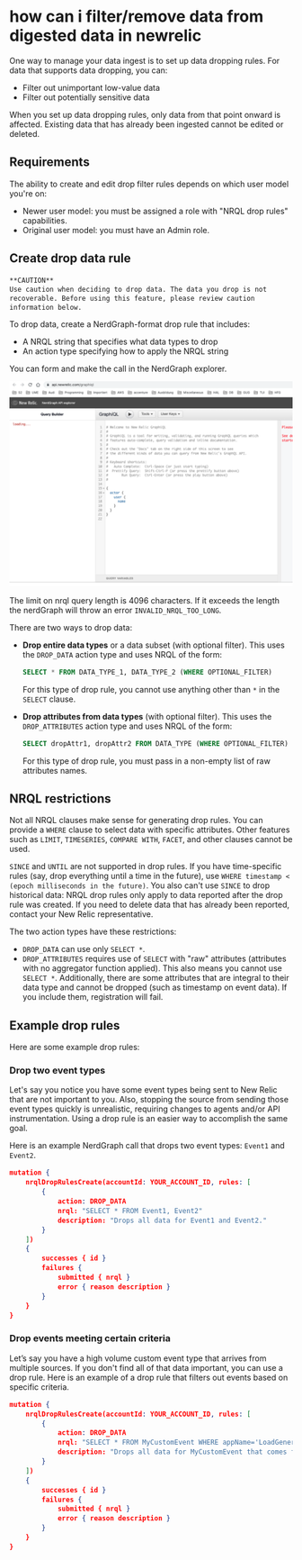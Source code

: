 # how can i filter/remove data from digested data in newrelic

One way to manage your data ingest is to set up data dropping rules. For data that supports data dropping, you can:

- Filter out unimportant low-value data
- Filter out potentially sensitive data

When you set up data dropping rules, only data from that point onward is affected. Existing data that has already been ingested cannot be edited or deleted.

## Requirements

The ability to create and edit drop filter rules depends on which user model you're on:

- Newer user model: you must be assigned a role with "NRQL drop rules" capabilities.
- Original user model: you must have an Admin role.

## Create drop data rule

	**CAUTION**
	Use caution when deciding to drop data. The data you drop is not recoverable. Before using this feature, please review caution information below.

To drop data, create a NerdGraph-format drop rule that includes:

- A NRQL string that specifies what data types to drop
- An action type specifying how to apply the NRQL string

You can form and make the call in the NerdGraph explorer.

![The nerdgraph explorer](nerdgraph-explorer.png)

The limit on nrql query length is 4096 characters. If it exceeds the length the nerdGraph will throw an error ```INVALID_NRQL_TOO_LONG```.

There are two ways to drop data:

- **Drop entire data types** or a data subset (with optional filter). This uses the ```DROP_DATA``` action type and uses NRQL of the form:

	```sql
	SELECT * FROM DATA_TYPE_1, DATA_TYPE_2 (WHERE OPTIONAL_FILTER)
	```

	For this type of drop rule, you cannot use anything other than ```*``` in the ```SELECT``` clause.

- **Drop attributes from data types** (with optional filter). This uses the ```DROP_ATTRIBUTES``` action type and uses NRQL of the form:

	```sql
	SELECT dropAttr1, dropAttr2 FROM DATA_TYPE (WHERE OPTIONAL_FILTER)
	```

	For this type of drop rule, you must pass in a non-empty list of raw attributes names.

## NRQL restrictions

Not all NRQL clauses make sense for generating drop rules. You can provide a ```WHERE``` clause to select data with specific attributes. Other features such as ```LIMIT```, ```TIMESERIES```, ```COMPARE WITH```, ```FACET```, and other clauses cannot be used.

```SINCE``` and ```UNTIL``` are not supported in drop rules. If you have time-specific rules (say, drop everything until a time in the future), use ```WHERE timestamp < (epoch milliseconds in the future)```. You also can't use ```SINCE``` to drop historical data: NRQL drop rules only apply to data reported after the drop rule was created. If you need to delete data that has already been reported, contact your New Relic representative.

The two action types have these restrictions:

- ```DROP_DATA``` can use only ```SELECT *```.
- ```DROP_ATTRIBUTES``` requires use of ```SELECT``` with "raw" attributes (attributes with no aggregator function applied). This also means you cannot use ```SELECT *```. Additionally, there are some attributes that are integral to their data type and cannot be dropped (such as timestamp on event data). If you include them, registration will fail.

## Example drop rules

Here are some example drop rules:

### Drop two event types

Let's say you notice you have some event types being sent to New Relic that are not important to you. Also, stopping the source from sending those event types quickly is unrealistic, requiring changes to agents and/or API instrumentation. Using a drop rule is an easier way to accomplish the same goal.

Here is an example NerdGraph call that drops two event types: ```Event1``` and ```Event2```.

```json
mutation {
    nrqlDropRulesCreate(accountId: YOUR_ACCOUNT_ID, rules: [
        {
            action: DROP_DATA
            nrql: "SELECT * FROM Event1, Event2"
            description: "Drops all data for Event1 and Event2."
        }
    ])
    {
        successes { id }
        failures {
            submitted { nrql }
            error { reason description }
        }
    }
}
```

### Drop events meeting certain criteria

Let’s say you have a high volume custom event type that arrives from multiple sources. If you don't find all of that data important, you can use a drop rule. Here is an example of a drop rule that filters out events based on specific criteria.

```json
mutation {
    nrqlDropRulesCreate(accountId: YOUR_ACCOUNT_ID, rules: [
        {
            action: DROP_DATA
            nrql: "SELECT * FROM MyCustomEvent WHERE appName='LoadGeneratingApp' AND environment='development'"
            description: "Drops all data for MyCustomEvent that comes from the LoadGeneratingApp in the dev environment, because there is too much and we don’t look at it."
        }
    ])
    {
        successes { id }
        failures {
            submitted { nrql }
            error { reason description }
        }
    }
}
```
